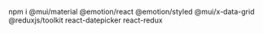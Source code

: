 
npm i @mui/material @emotion/react @emotion/styled @mui/x-data-grid @reduxjs/toolkit react-datepicker react-redux  